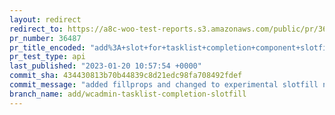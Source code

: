 ```yaml
---
layout: redirect
redirect_to: https://a8c-woo-test-reports.s3.amazonaws.com/public/pr/36487/api/index.html
pr_number: 36487
pr_title_encoded: "add%3A+slot+for+tasklist+completion+component+slotfill"
pr_test_type: api
last_published: "2023-01-20 10:57:54 +0000"
commit_sha: 434430813b70b44839c8d21edc98fa708492fdef
commit_message: "added fillprops and changed to experimental slotfill name"
branch_name: add/wcadmin-tasklist-completion-slotfill
---
```

